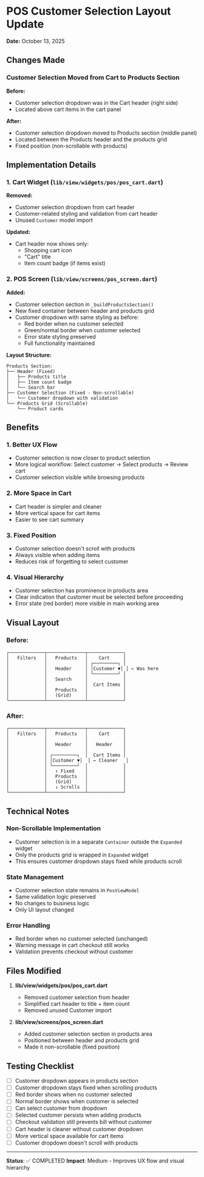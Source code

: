 # POS Customer Selection Layout Update

**Date:** October 13, 2025

## Changes Made

### Customer Selection Moved from Cart to Products Section

**Before:**
- Customer selection dropdown was in the Cart header (right side)
- Located above cart items in the cart panel

**After:**
- Customer selection dropdown moved to Products section (middle panel)
- Located between the Products header and the products grid
- Fixed position (non-scrollable with products)

## Implementation Details

### 1. Cart Widget (`lib/view/widgets/pos/pos_cart.dart`)
**Removed:**
- Customer selection dropdown from cart header
- Customer-related styling and validation from cart header
- Unused `Customer` model import

**Updated:**
- Cart header now shows only:
  - Shopping cart icon
  - "Cart" title
  - Item count badge (if items exist)

### 2. POS Screen (`lib/view/screens/pos_screen.dart`)
**Added:**
- Customer selection section in `_buildProductsSection()`
- New fixed container between header and products grid
- Customer dropdown with same styling as before:
  - Red border when no customer selected
  - Green/normal border when customer selected
  - Error state styling preserved
  - Full functionality maintained

**Layout Structure:**
```
Products Section:
├── Header (Fixed)
│   ├── Products title
│   ├── Item count badge
│   └── Search bar
├── Customer Selection (Fixed - Non-scrollable)
│   └── Customer dropdown with validation
└── Products Grid (Scrollable)
    └── Product cards
```

## Benefits

### 1. **Better UX Flow**
- Customer selection is now closer to product selection
- More logical workflow: Select customer → Select products → Review cart
- Customer selection visible while browsing products

### 2. **More Space in Cart**
- Cart header is simpler and cleaner
- More vertical space for cart items
- Easier to see cart summary

### 3. **Fixed Position**
- Customer selection doesn't scroll with products
- Always visible when adding items
- Reduces risk of forgetting to select customer

### 4. **Visual Hierarchy**
- Customer selection has prominence in products area
- Clear indication that customer must be selected before proceeding
- Error state (red border) more visible in main working area

## Visual Layout

### Before:
```
┌─────────────┬──────────────┬─────────────┐
│   Filters   │   Products   │    Cart     │
│             │              │ ┌─────────┐ │
│             │   Header     │ │Customer ▼│ │ ← Was here
│             │              │ └─────────┘ │
│             │   Search     │             │
│             │              │  Cart Items │
│             │   Products   │             │
│             │   (Grid)     │             │
└─────────────┴──────────────┴─────────────┘
```

### After:
```
┌─────────────┬──────────────┬─────────────┐
│   Filters   │   Products   │    Cart     │
│             │              │             │
│             │   Header     │   Header    │
│             │              │             │
│             │ ┌─────────┐  │  Cart Items │
│             │ │Customer ▼│  │ ← Cleaner   │
│             │ └─────────┘  │             │
│             │   ↑ Fixed    │             │
│             │   Products   │             │
│             │   (Grid)     │             │
│             │   ↓ Scrolls  │             │
└─────────────┴──────────────┴─────────────┘
```

## Technical Notes

### Non-Scrollable Implementation
- Customer selection is in a separate `Container` outside the `Expanded` widget
- Only the products grid is wrapped in `Expanded` widget
- This ensures customer dropdown stays fixed while products scroll

### State Management
- Customer selection state remains in `PosViewModel`
- Same validation logic preserved
- No changes to business logic
- Only UI layout changed

### Error Handling
- Red border when no customer selected (unchanged)
- Warning message in cart checkout still works
- Validation prevents checkout without customer

## Files Modified

1. **lib/view/widgets/pos/pos_cart.dart**
   - Removed customer selection from header
   - Simplified cart header to title + item count
   - Removed unused Customer import

2. **lib/view/screens/pos_screen.dart**
   - Added customer selection section in products area
   - Positioned between header and products grid
   - Made it non-scrollable (fixed position)

## Testing Checklist

- ☐ Customer dropdown appears in products section
- ☐ Customer dropdown stays fixed when scrolling products
- ☐ Red border shows when no customer selected
- ☐ Normal border shows when customer is selected
- ☐ Can select customer from dropdown
- ☐ Selected customer persists when adding products
- ☐ Checkout validation still prevents bill without customer
- ☐ Cart header is cleaner without customer dropdown
- ☐ More vertical space available for cart items
- ☐ Customer dropdown doesn't scroll with products

---

**Status**: ✅ COMPLETED
**Impact**: Medium - Improves UX flow and visual hierarchy
